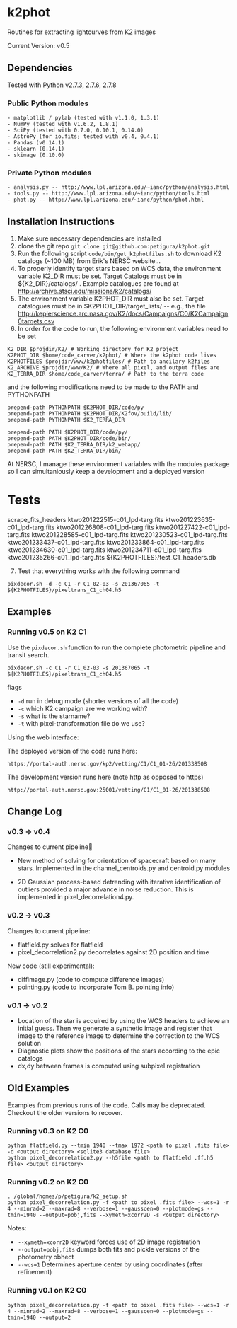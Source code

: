 # k2phot #

Routines for extracting lightcurves from K2 images

Current Version: v0.5

## Dependencies ##

Tested with Python v2.7.3, 2.7.6, 2.7.8

### Public Python modules ###
```
- matplotlib / pylab (tested with v1.1.0, 1.3.1)
- NumPy (tested with v1.6.2, 1.8.1)
- SciPy (tested with 0.7.0, 0.10.1, 0.14.0)
- AstroPy (for io.fits; tested with v0.4, 0.4.1)
- Pandas (v0.14.1)
- sklearn (0.14.1)
- skimage (0.10.0)
```

### Private Python modules ###
```
- analysis.py -- http://www.lpl.arizona.edu/~ianc/python/analysis.html
- tools.py -- http://www.lpl.arizona.edu/~ianc/python/tools.html
- phot.py -- http://www.lpl.arizona.edu/~ianc/python/phot.html
```

## Installation Instructions ##

1. Make sure necessary dependencies are installed
2. clone the git repo `git clone git@github.com:petigura/k2phot.git`
3. Run the following script `code/bin/get_k2photfiles.sh` to download K2 catalogs (~100 MB) from Erik's NERSC website...
4. To properly identify target stars based on WCS data, the
  environment variable K2_DIR must be set. Target Catalogs must be in
  ${K2_DIR}/catalogs/ .  Example catalogues are found at
  http://archive.stsci.edu/missions/k2/catalogs/
5. The environment variable K2PHOT_DIR must also be set.  Target
  catalogues must be in $K2PHOT_DIR/target_lists/ -- e.g., the file
  http://keplerscience.arc.nasa.gov/K2/docs/Campaigns/C0/K2Campaign0targets.csv
6. In order for the code to run, the following environment variables need to be set

  ```
  K2_DIR $projdir/K2/ # Working directory for K2 project
  K2PHOT_DIR $home/code_carver/k2phot/ # Where the k2phot code lives
  K2PHOTFILES $projdir/www/k2photfiles/ # Path to ancilary k2files
  K2_ARCHIVE $projdir/www/K2/ # Where all pixel, and output files are 
  K2_TERRA_DIR $home/code_carver/terra/ # Path to the terra code
  ```

  and the following modifications need to be made to the PATH and PYTHONPATH
  
  ```
  prepend-path PYTHONPATH $K2PHOT_DIR/code/py
  prepend-path PYTHONPATH $K2PHOT_DIR/K2fov/build/lib/
  prepend-path PYTHONPATH $K2_TERRA_DIR

  prepend-path PATH $K2PHOT_DIR/code/py/
  prepend-path PATH $K2PHOT_DIR/code/bin/
  prepend-path PATH $K2_TERRA_DIR/k2_webapp/
  prepend-path PATH $K2_TERRA_DIR/bin/
  ```
  
  At NERSC, I manage these environment variables with the modules package so I can simultaniously keep a development and a deployed version



# Tests
scrape_fits_headers ktwo201222515-c01_lpd-targ.fits ktwo201223635-c01_lpd-targ.fits ktwo201226808-c01_lpd-targ.fits ktwo201227422-c01_lpd-targ.fits ktwo201228585-c01_lpd-targ.fits ktwo201230523-c01_lpd-targ.fits ktwo201233437-c01_lpd-targ.fits ktwo201233864-c01_lpd-targ.fits ktwo201234630-c01_lpd-targ.fits ktwo201234711-c01_lpd-targ.fits ktwo201235266-c01_lpd-targ.fits ${K2PHOTFILES}/test_C1_headers.db


7. Test that everything works with the following command

  ```
  pixdecor.sh -d -c C1 -r C1_02-03 -s 201367065 -t ${K2PHOTFILES}/pixeltrans_C1_ch04.h5 
  ```

## Examples ##

### Running v0.5 on K2 C1 ###

Use the `pixdecor.sh` function to run the complete photometric pipeline and transit search.

  ```
  pixdecor.sh -c C1 -r C1_02-03 -s 201367065 -t ${K2PHOTFILES}/pixeltrans_C1_ch04.h5 
  ```

flags

- `-d` run in debug mode (shorter versions of all the code)
- `-c` which K2 campaign are we working with? 
- `-s` what is the starname?
- `-t` with pixel-transformation file do we use?

Using the web interface:

The deployed version of the code runs here:

`https://portal-auth.nersc.gov/kp2/vetting/C1/C1_01-26/201338508`

The development version runs here (note http as opposed to https)

`http://portal-auth.nersc.gov:25001/vetting/C1/C1_01-26/201338508`



## Change Log ##

### v0.3 -> v0.4 ###

Changes to current pipeline
- New method of solving for orientation of spacecraft based on many
  stars. Implemented in the channel_centroids.py and centroid.py modules

- 2D Gaussian process-based detrending with iterative identification
  of outliers provided a major advance in noise reduction. This is
  implemented in pixel_decorrelation4.py.

### v0.2 -> v0.3 ###

Changes to current pipeline:
- flatfield.py solves for flatfield
- pixel_decorrelation2.py decorrelates against 2D position and time

New code (still experimental):
- diffimage.py (code to compute difference images)
- pointing.py (code to incorporate Tom B. pointing info)


### v0.1 -> v0.2 ###
- Location of the star is acquired by using the WCS headers to achieve an initial guess. Then we generate a synthetic image and register that image to the reference image to determine the correction to the WCS solution
- Diagnostic plots show the positions of the stars according to the epic catalogs
- dx,dy between frames is computed using subpixel registration

## Old Examples ##
Examples from previous runs of the code. Calls may be deprecated. Checkout the older versions to recover.


### Running v0.3 on K2 C0 ###

```
python flatfield.py --tmin 1940 --tmax 1972 <path to pixel .fits file> -d <output directory> <sqlite3 database file>
python pixel_decorrelation2.py --h5file <path to flatfield .ff.h5 file> <output directory>
```


### Running v0.2 on K2 C0 ###
```
. /global/homes/p/petigura/k2_setup.sh
python pixel_decorrelation.py -f <path to pixel .fits file> --wcs=1 -r 4 --minrad=2 --maxrad=8 --verbose=1 --gausscen=0 --plotmode=gs --tmin=1940 --output=pobj,fits --xymeth=xcorr2D -s <output directory>
```
Notes:
- `--xymeth=xcorr2D` keyword forces use of 2D image registration
- `--output=pobj,fits` dumps both fits and pickle versions of the photometry obhect
- `--wcs=1` Determines aperture center by using coordinates (after refinement)


### Running v0.1 on K2 C0 ###

```
python pixel_decorrelation.py -f <path to pixel .fits file> --wcs=1 -r 4 --minrad=2 --maxrad=8 --verbose=1 --gausscen=0 --plotmode=gs --tmin=1940 --output=2
```
